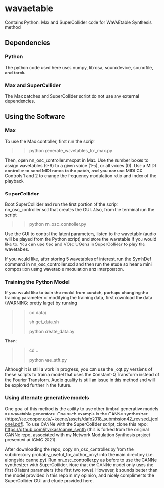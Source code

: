 # wavaetable
Contains Python, Max and SuperCollider code for WaVAEtable Synthesis method

## Dependencies

### Python

The python code used here uses numpy, librosa, sounddevice, soundfile, and torch.

### Max and SuperCollider

The Max patches and SuperCollider script do not use any external dependencies.

## Using the Software

### Max

To use the Max controller, first run the script 

>> python generate_wavetables_for_max.py

Then, open nn_osc_controller.maxpat in Max. Use the number boxes to assign wavetables (0-9) to a given voice (1-5), or all voices (0). Use a MIDI controller to send MIDI notes to the patch, and you can use MIDI CC Controls 1 and 2 to change the frequency modulation ratio and index of the playback.

### SuperCollider

Boot SuperCollider and run the first portion of the script nn_osc_controller.scd that creates the GUI. Also, from the terminal run the script

>> python nn_osc_controller.py

Use the GUI to control the latent parameters, listen to the wavetable (audio will be played from the Python script) and store the wavetable if you would like to. You can use Osc and VOsc UGens in SuperCollider to play the wavetables.

If you would like, after storing 5 wavetables of interest, run the SynthDef command in nn_osc_controller.scd and then run the etude so hear a mini composition using wavetable modulation and interpolation.

### Training the Python Model

If you would like to train the model from scratch, perhaps changing the training parameter or modifying the training data, first download the data (WARNING: pretty large) by running

>> cd data/
>> 
>> sh get_data.sh
>> 
>> python create_data.py

Then:

>> cd ..
>> 
>> python vae_stft.py

Although it is still a work in progress, you can use the \_cqt.py versions of these scripts to train a model that uses the Constant-Q Transform instead of the Fourier Transform. Audio quality is still an issue in this method and will be explored further in the future.

### Using alternate generative models

One goal of this method is the ability to use other timbral generative models as wavetable generators. One such example is the CANNe synthesizer (https://ee.cooper.edu/~keene/assets/dafx2018_submission42_revised_jcolonel.pdf). To use CANNe with the SuperCollider script, clone this repo: https://github.com/jhyrkas/canne_synth (this is forked from the original CANNe repo, associated with my Network Modulation Synthesis project presented at ICMC 2021). 

After downloading the repo, copy nn_osc_controller.py from the subdirectory probably_useful_for_author_only/ into the main directory (i.e. alongside canne.py). Run nn_osc_controller.py as before to use the CANNe synthesizer with SuperCollider. Note that the CANNe model only uses the first 8 latent parameters (the first two rows). However, it sounds better than the model provided in this repo in my opinion, and nicely compliments the SuperCollider GUI and etude provided here.
